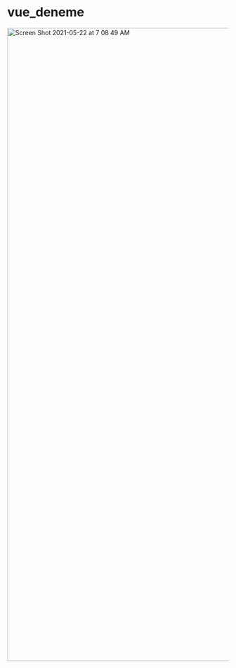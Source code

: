 # vue_deneme
<img width="1439" alt="Screen Shot 2021-05-22 at 7 08 49 AM" src="https://user-images.githubusercontent.com/31994778/119214083-a9374b00-bacc-11eb-98bd-1028a7932d6c.png">
